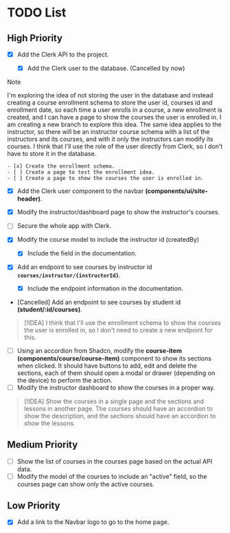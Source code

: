 # TODO List

## High Priority

- [x] Add the Clerk API to the project.

  - [x] Add the Clerk user to the database. (Cancelled by now)

> [!NOTE]
> I'm exploring the idea of not storing the user in the database and
> instead creating a course enrollment schema to store the user id, courses id
> and enrollment date, so each time a user enrolls in a course, a new enrollment
> is created, and I can have a page to show the courses the user is enrolled in.
> I am creating a new branch to explore this idea. The same idea applies to the
> instructor, so there will be an instructor course schema with a list of the
> instructors and its courses, and with it only the instructors can modify its
> courses. I think that I'll use the role of the user directly from Clerk, so I
> don't have to store it in the database.

    - [x] Create the enrollment schema.
    - [ ] Create a page to test the enrollment idea.
    - [ ] Create a page to show the courses the user is enrolled in.

- [x] Add the Clerk user component to the navbar
      **(components/ui/site-header)**.
- [x] Modify the instructor/dashboard page to show the instructor's courses.
- [ ] Secure the whole app with Clerk.

- [x] Modify the course model to include the instructor id (createdBy)
  - [x] Include the field in the documentation.
- [x] Add an endpoint to see courses by instructor id
      **`courses/instructor/{instructorId}`**.
  - [x] Include the endpoint information in the documentation.
- [Cancelled] Add an endpoint to see courses by student id
  **(student/:id/courses)**.

> [!IDEA]
> I think that I'll use the enrollment schema to show the courses the
> user is enrolled in, so I don't need to create a new endpoint for this.

- [ ] Using an accordion from Shadcn, modify the **course-item
      (components/course/course-item)** component to show its sections when
      clicked. It should have buttons to add, edit and delete the sections, each
      of them should open a modal or drawer (depending on the device) to perform
      the action.
- [ ] Modify the instructor dashboard to show the courses in a proper way.

> [!IDEA]
> Show the courses in a single page and the sections and lessons in another page.
> The courses should have an accordion to show the description, and the sections
> should have an accordion to show the lessons.

## Medium Priority

- [ ] Show the list of courses in the courses page based on the actual API data.
- [ ] Modify the model of the courses to include an "active" field, so the
      courses page can show only the active courses.

## Low Priority

- [x] Add a link to the Navbar logo to go to the home page.
